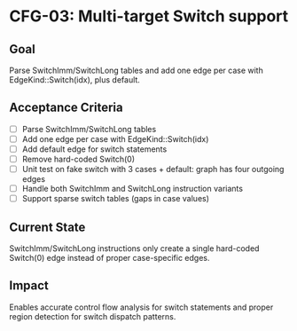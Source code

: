 # CFG-03: Multi-target Switch support

## Goal
Parse SwitchImm/SwitchLong tables and add one edge per case with EdgeKind::Switch(idx), plus default.

## Acceptance Criteria
- [ ] Parse SwitchImm/SwitchLong tables
- [ ] Add one edge per case with EdgeKind::Switch(idx)
- [ ] Add default edge for switch statements
- [ ] Remove hard-coded Switch(0)
- [ ] Unit test on fake switch with 3 cases + default: graph has four outgoing edges
- [ ] Handle both SwitchImm and SwitchLong instruction variants
- [ ] Support sparse switch tables (gaps in case values)

## Current State
SwitchImm/SwitchLong instructions only create a single hard-coded Switch(0) edge instead of proper case-specific edges.

## Impact
Enables accurate control flow analysis for switch statements and proper region detection for switch dispatch patterns. 